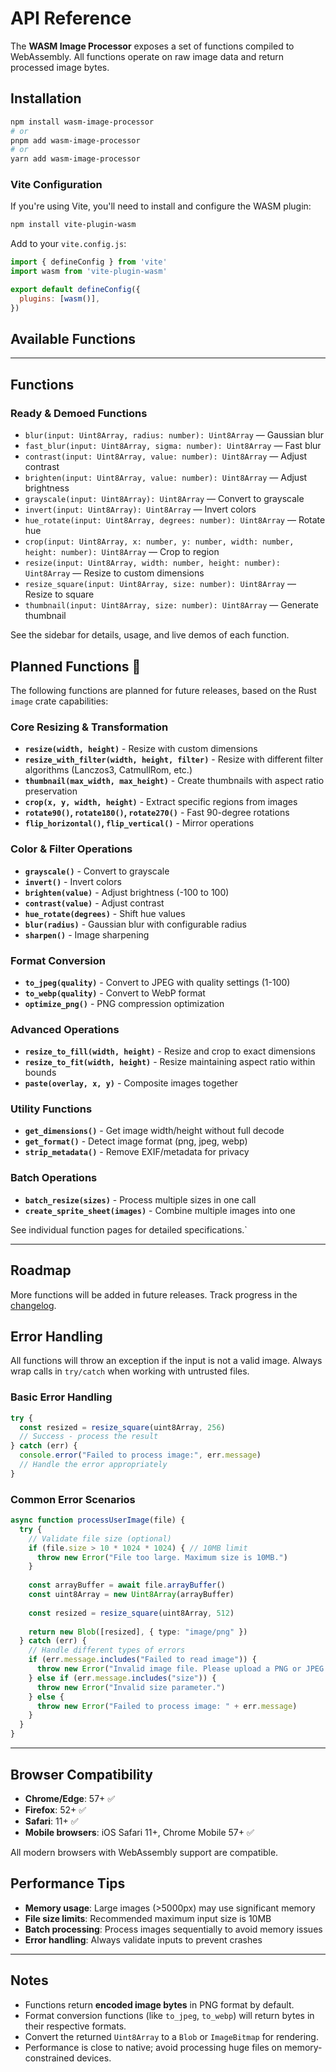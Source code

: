 # API Reference

The **WASM Image Processor** exposes a set of functions compiled to WebAssembly.
All functions operate on raw image data and return processed image bytes.

## Installation

```bash
npm install wasm-image-processor
# or
pnpm add wasm-image-processor
# or
yarn add wasm-image-processor
```

### Vite Configuration

If you're using Vite, you'll need to install and configure the WASM plugin:

```bash
npm install vite-plugin-wasm
```

Add to your `vite.config.js`:

```js
import { defineConfig } from 'vite'
import wasm from 'vite-plugin-wasm'

export default defineConfig({
  plugins: [wasm()],
})
```

## Available Functions

---

## Functions

### Ready & Demoed Functions

- `blur(input: Uint8Array, radius: number): Uint8Array` — Gaussian blur
- `fast_blur(input: Uint8Array, sigma: number): Uint8Array` — Fast blur
- `contrast(input: Uint8Array, value: number): Uint8Array` — Adjust contrast
- `brighten(input: Uint8Array, value: number): Uint8Array` — Adjust brightness
- `grayscale(input: Uint8Array): Uint8Array` — Convert to grayscale
- `invert(input: Uint8Array): Uint8Array` — Invert colors
- `hue_rotate(input: Uint8Array, degrees: number): Uint8Array` — Rotate hue
- `crop(input: Uint8Array, x: number, y: number, width: number, height: number): Uint8Array` — Crop to region
- `resize(input: Uint8Array, width: number, height: number): Uint8Array` — Resize to custom dimensions
- `resize_square(input: Uint8Array, size: number): Uint8Array` — Resize to square
- `thumbnail(input: Uint8Array, size: number): Uint8Array` — Generate thumbnail

See the sidebar for details, usage, and live demos of each function.

## Planned Functions 🚧

The following functions are planned for future releases, based on the Rust `image` crate capabilities:

### Core Resizing & Transformation
- **`resize(width, height)`** - Resize with custom dimensions
- **`resize_with_filter(width, height, filter)`** - Resize with different filter algorithms (Lanczos3, CatmullRom, etc.)
- **`thumbnail(max_width, max_height)`** - Create thumbnails with aspect ratio preservation
- **`crop(x, y, width, height)`** - Extract specific regions from images
- **`rotate90()`, `rotate180()`, `rotate270()`** - Fast 90-degree rotations
- **`flip_horizontal()`, `flip_vertical()`** - Mirror operations

### Color & Filter Operations
- **`grayscale()`** - Convert to grayscale
- **`invert()`** - Invert colors
- **`brighten(value)`** - Adjust brightness (-100 to 100)
- **`contrast(value)`** - Adjust contrast
- **`hue_rotate(degrees)`** - Shift hue values
- **`blur(radius)`** - Gaussian blur with configurable radius
- **`sharpen()`** - Image sharpening

### Format Conversion
- **`to_jpeg(quality)`** - Convert to JPEG with quality settings (1-100)
- **`to_webp(quality)`** - Convert to WebP format
- **`optimize_png()`** - PNG compression optimization

### Advanced Operations
- **`resize_to_fill(width, height)`** - Resize and crop to exact dimensions
- **`resize_to_fit(width, height)`** - Resize maintaining aspect ratio within bounds
- **`paste(overlay, x, y)`** - Composite images together

### Utility Functions
- **`get_dimensions()`** - Get image width/height without full decode
- **`get_format()`** - Detect image format (png, jpeg, webp)
- **`strip_metadata()`** - Remove EXIF/metadata for privacy

### Batch Operations
- **`batch_resize(sizes)`** - Process multiple sizes in one call
- **`create_sprite_sheet(images)`** - Combine multiple images into one

See individual function pages for detailed specifications.`

---

## Roadmap

More functions will be added in future releases. Track progress in the [changelog](/changelog).

## Error Handling

All functions will throw an exception if the input is not a valid image.
Always wrap calls in `try/catch` when working with untrusted files.

### Basic Error Handling

```ts
try {
  const resized = resize_square(uint8Array, 256)
  // Success - process the result
} catch (err) {
  console.error("Failed to process image:", err.message)
  // Handle the error appropriately
}
```

### Common Error Scenarios

```ts
async function processUserImage(file) {
  try {
    // Validate file size (optional)
    if (file.size > 10 * 1024 * 1024) { // 10MB limit
      throw new Error("File too large. Maximum size is 10MB.")
    }
    
    const arrayBuffer = await file.arrayBuffer()
    const uint8Array = new Uint8Array(arrayBuffer)
    
    const resized = resize_square(uint8Array, 512)
    
    return new Blob([resized], { type: "image/png" })
  } catch (err) {
    // Handle different types of errors
    if (err.message.includes("Failed to read image")) {
      throw new Error("Invalid image file. Please upload a PNG or JPEG.")
    } else if (err.message.includes("size")) {
      throw new Error("Invalid size parameter.")
    } else {
      throw new Error("Failed to process image: " + err.message)
    }
  }
}
```

---

## Browser Compatibility

- **Chrome/Edge**: 57+ ✅
- **Firefox**: 52+ ✅ 
- **Safari**: 11+ ✅
- **Mobile browsers**: iOS Safari 11+, Chrome Mobile 57+ ✅

All modern browsers with WebAssembly support are compatible.

## Performance Tips

- **Memory usage**: Large images (>5000px) may use significant memory
- **File size limits**: Recommended maximum input size is 10MB
- **Batch processing**: Process images sequentially to avoid memory issues
- **Error handling**: Always validate inputs to prevent crashes

---

## Notes

* Functions return **encoded image bytes** in PNG format by default.
* Format conversion functions (like `to_jpeg`, `to_webp`) will return bytes in their respective formats.
* Convert the returned `Uint8Array` to a `Blob` or `ImageBitmap` for rendering.
* Performance is close to native; avoid processing huge files on memory-constrained devices.


```


